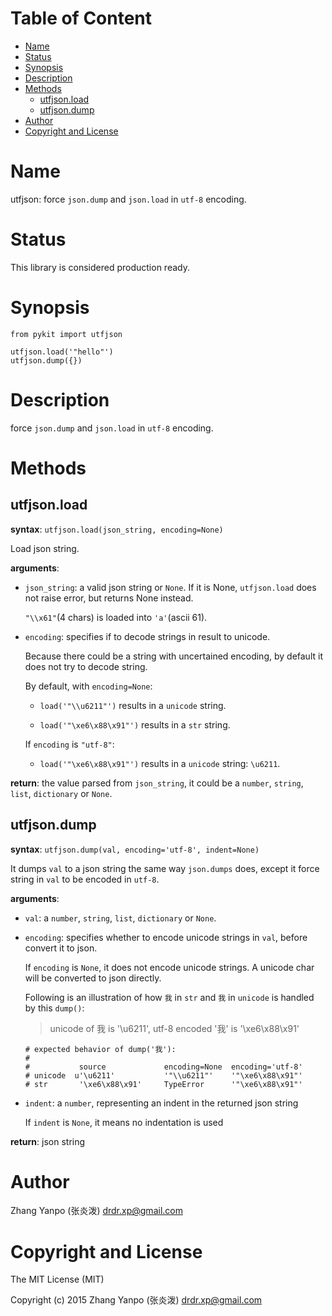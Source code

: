 <!-- START doctoc generated TOC please keep comment here to allow auto update -->
<!-- DON'T EDIT THIS SECTION, INSTEAD RE-RUN doctoc TO UPDATE -->
#   Table of Content

- [Name](#name)
- [Status](#status)
- [Synopsis](#synopsis)
- [Description](#description)
- [Methods](#methods)
  - [utfjson.load](#utfjsonload)
  - [utfjson.dump](#utfjsondump)
- [Author](#author)
- [Copyright and License](#copyright-and-license)

<!-- END doctoc generated TOC please keep comment here to allow auto update -->

# Name

utfjson: force `json.dump` and `json.load` in `utf-8` encoding.

# Status

This library is considered production ready.

#   Synopsis

```
from pykit import utfjson

utfjson.load('"hello"')
utfjson.dump({})
```

# Description

force `json.dump` and `json.load` in `utf-8` encoding.

#   Methods

## utfjson.load

**syntax**:
`utfjson.load(json_string, encoding=None)`

Load json string.

**arguments**:

-   `json_string`:
    a valid json string or `None`. If it is None, `utfjson.load` does not
    raise error, but returns None instead.

    `"\\x61"`(4 chars) is loaded into `'a'`(ascii 61).

-   `encoding`:
    specifies if to decode strings in result to unicode.

    Because there could be a string with uncertained encoding, by default it
    does not try to decode string.

    By default, with `encoding=None`:

    - `load('"\\u6211"')` results in a `unicode` string.

    - `load('"\xe6\x88\x91"')` results in a `str` string.

    If `encoding` is `"utf-8"`:

    - `load('"\xe6\x88\x91"')` results in a `unicode` string: `\u6211`.

**return**:
the value parsed from `json_string`, it could be a `number`, `string`, `list`,
`dictionary` or `None`.

##  utfjson.dump

**syntax**:
`utfjson.dump(val, encoding='utf-8', indent=None)`

It dumps `val` to a json string the same way `json.dumps` does, except it
force string in `val` to be encoded in `utf-8`.

**arguments**:

-   `val`:
    a `number`, `string`, `list`, `dictionary` or `None`.

-   `encoding`:
    specifies whether to encode unicode strings in `val`, before convert it to
    json.

    If `encoding` is `None`, it does not encode unicode strings.
    A unicode char will be converted to json directly.

    Following is an illustration of how `我` in `str` and `我` in `unicode` is
    handled by this `dump()`:

    > unicode of 我 is '\u6211', utf-8 encoded '我' is '\xe6\x88\x91'

    ```
    # expected behavior of dump('我'):
    #
    #           source             encoding=None  encoding='utf-8'
    # unicode  u'\u6211'           '"\\u6211"'    '"\xe6\x88\x91"'
    # str       '\xe6\x88\x91'     TypeError      '"\xe6\x88\x91"'
    ```
-   `indent`:
    a `number`, representing an indent in the returned json string

    If `indent` is `None`, it means no indentation is used

**return**:
json string

# Author

Zhang Yanpo (张炎泼) <drdr.xp@gmail.com>

# Copyright and License

The MIT License (MIT)

Copyright (c) 2015 Zhang Yanpo (张炎泼) <drdr.xp@gmail.com>
